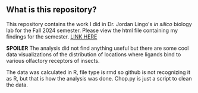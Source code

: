 ## What is this repository?
This repository contains the work I did in Dr. Jordan Lingo's *in silico* biology lab for the Fall 2024 semester. Please view the html file containing my findings for the semester. [LINK HERE](https://html-preview.github.io/?url=https://github.com/MeiersD/autodock_vina_analyzer/blob/main/final_paper.html)

**SPOILER** The analysis did not find anything useful but there are some cool data visualizations of the distribution of locations where ligands bind to various olfactory receptors of insects.

The data was calculated in R, file type is rmd so github is not recognizing it as R, but that is how the analysis was done. Chop.py is just a script to clean the data.
